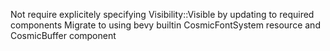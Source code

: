 Not require explicitely specifying Visibility::Visible by updating to required components
Migrate to using bevy builtin CosmicFontSystem resource and CosmicBuffer component

